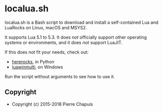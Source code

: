 # localua.sh

localua.sh is a Bash script to download and install a self-contained Lua and
LuaRocks on Linux, macOS and MSYS2.

It supports Lua 5.1 to 5.3. It does *not* officially support other operating
systems or environments, and it does *not* support LuaJIT.

If this does not fit your needs, check out:

- [hererocks](https://github.com/mpeterv/hererocks), in Python
- [luawinmulti](https://github.com/Tieske/luawinmulti), on Windows

Run the script without arguments to see how to use it.

## Copyright

- Copyright (c) 2015-2018 Pierre Chapuis

